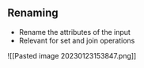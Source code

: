 ## Renaming

- Rename the attributes of the input
- Relevant for set and join operations

![[Pasted image 20230123153847.png]]